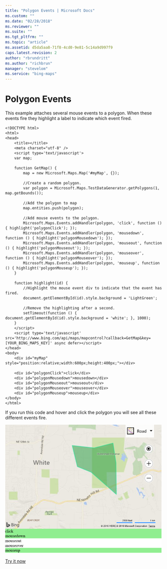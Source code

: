 ```yaml
---
title: "Polygon Events | Microsoft Docs"
ms.custom: ""
ms.date: "02/28/2018"
ms.reviewer: ""
ms.suite: ""
ms.tgt_pltfrm: ""
ms.topic: "article"
ms.assetid: d5da5aa8-71f8-4cd0-9e81-5c14a9d997f9
caps.latest.revision: 2
author: "rbrundritt"
ms.author: "richbrun"
manager: "stevelom"
ms.service: "bing-maps"
---
```

# Polygon Events
This example attaches several mouse events to a polygon. When these events fire they highlight a label to indicate which event fired. 

```
<!DOCTYPE html>
<html>
<head>
    <title></title>
    <meta charset="utf-8" />
	<script type='text/javascript'>
    var map;

    function GetMap() {
        map = new Microsoft.Maps.Map('#myMap', {});

        //Create a random polygon.
        var polygon = Microsoft.Maps.TestDataGenerator.getPolygons(1, map.getBounds());

        //Add the polygon to map
        map.entities.push(polygon);

        //Add mouse events to the polygon.
        Microsoft.Maps.Events.addHandler(polygon, 'click', function () { highlight('polygonClick'); });
        Microsoft.Maps.Events.addHandler(polygon, 'mousedown', function () { highlight('polygonMousedown'); });
        Microsoft.Maps.Events.addHandler(polygon, 'mouseout', function () { highlight('polygonMouseout'); });
        Microsoft.Maps.Events.addHandler(polygon, 'mouseover', function () { highlight('polygonMouseover'); });
        Microsoft.Maps.Events.addHandler(polygon, 'mouseup', function () { highlight('polygonMouseup'); });
    }

    function highlight(id) {
        //Highlight the mouse event div to indicate that the event has fired.
        document.getElementById(id).style.background = 'LightGreen';

        //Remove the highlighting after a second.
        setTimeout(function () { document.getElementById(id).style.background = 'white'; }, 1000);
    }
    </script>
    <script type='text/javascript' src='http://www.bing.com/api/maps/mapcontrol?callback=GetMap&key=[YOUR_BING_MAPS_KEY]' async defer></script>
</head>
<body>
    <div id="myMap" style="position:relative;width:600px;height:400px;"></div>

    <div id="polygonClick">click</div>
    <div id="polygonMousedown">mousedown</div>
    <div id="polygonMouseout">mouseout</div>
    <div id="polygonMouseover">mouseover</div>
    <div id="polygonMouseup">mouseup</div>
</body>
</html>
```

If you run this code and hover and click the polygon you will see all these different events fire.

![BMV8_PolygonEventsExample](..//media/bmv8-polygoneventsexample.png)

[Try it now](http://www.bing.com/api/maps/sdk/mapcontrol/isdk#polygonAllEvents+JS)